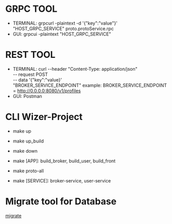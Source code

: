 # GRPC TOOL
* TERMINAL:  grpcurl -plaintext -d '{"key":"value"}' "HOST_GRPC_SERVICE" proto.protoService.rpc
* GUI: grpcui -plaintext "HOST_GRPC_SERVICE"


# REST TOOL
* TERMINAL: curl --header "Content-Type: application/json" \
    -- request POST \
    -- data '{"key":"value}' \
    "BROKER_SERVICE_ENDPOINT" 
    example: BROKER_SERVICE_ENDPOINT = http://0.0.0.0:8080/v1/profiles
* GUI: Postman


# CLI Wizer-Project
* make up
* make up_build
* make down
* make [APP]:  build_broker, build_user, build_front

* make proto-all
* make [SERVICE]: broker-service, user-service


# Migrate tool for Database
[migrate](https://github.com/golang-migrate/migrate/tree/master/cmd/migrate)
